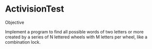 # ActivisionTest

Objective

Implement a program to find all possible words of two letters or more created by a series of N lettered wheels with M letters per wheel, like a combination lock. 

